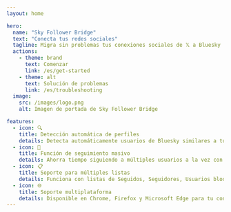 ```yaml
---
layout: home

hero:
  name: "Sky Follower Bridge"
  text: "Conecta tus redes sociales"
  tagline: Migra sin problemas tus conexiones sociales de 𝕏 a Bluesky
  actions:
    - theme: brand
      text: Comenzar
      link: /es/get-started
    - theme: alt
      text: Solución de problemas
      link: /es/troubleshooting
  image:
    src: /images/logo.png
    alt: Imagen de portada de Sky Follower Bridge

features:
  - icon: 🔍
    title: Detección automática de perfiles
    details: Detecta automáticamente usuarios de Bluesky similares a tus seguidos en 𝕏.
  - icon: 🚀
    title: Función de seguimiento masivo
    details: Ahorra tiempo siguiendo a múltiples usuarios a la vez con nuestro botón "Seguir a todos".
  - icon: 📋
    title: Soporte para múltiples listas
    details: Funciona con listas de Seguidos, Seguidores, Usuarios bloqueados e incluso listas públicas de 𝕏.
  - icon: 🌐
    title: Soporte multiplataforma
    details: Disponible en Chrome, Firefox y Microsoft Edge para tu conveniencia.
--- 
```

